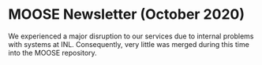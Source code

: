 # MOOSE Newsletter (October 2020)

We experienced a major disruption to our services due to internal problems with systems at
INL. Consequently, very little was merged during this time into the MOOSE repository.
